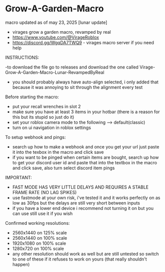 # Grow-A-Garden-Macro
macro updated as of may 23, 2025
[lunar update]

- virages grow a garden macro, revamped by real
- https://www.youtube.com/@VirageRoblox
- https://discord.gg/WgqDA7TWQ9 - virages macro server if you need help

INSTRUCTIONS:

-to download the file go to releases and download the one called Virage-Grow-A-Garden-Macro-Lunar-RevampedByReal

- you should probably always have auto-align selected, i only added that because it was annoying to sit through the alignment every test

Before starting the macro:
- put your recall wrenches in slot 2
- make sure you have at least 3 items in your hotbar (there is a reason for this but its stupid so just do it)
- set your roblox camera mode to the following --> default(classic)
- turn on ui navigation in roblox settings

To setup webhook and pings:
- search up how to make a webhook and once you get your url just paste it into the texbox in the macro and click save
- if you want to be pinged when certain items are bought, search up how to get your discord user id and paste that into the textbox in the macro and click save, also turn select discord item pings

IMPORTANT:
- FAST MODE HAS VERY LITTLE DELAYS AND REQUIRES A STABLE FRAME RATE (NO LAG SPIKES)
- use fastmode at your own risk, i've tested it and it works perfectly on as low as 30fps but the delays are still very short between inputs
- if you have a lower end device i recommend not turning it on but you can use still use it if you wish

Confirmed working resolutions:
- 2560x1440 on 125% scale
- 2560x1440 on 100% scale
- 1920x1080 on 100% scale
- 1280x720 on 100% scale
- any other resolution should work as well but are still untested so switch to one of these if it refuses to work on yours (that really shouldn't happen)
